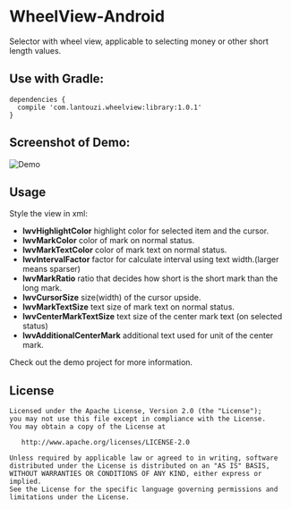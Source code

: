 # WheelView-Android
Selector with wheel view, applicable to selecting money or other short length values.


Use with Gradle:
---

```
dependencies {
  compile 'com.lantouzi.wheelview:library:1.0.1'
}
```

Screenshot of Demo:
---
![Demo](https://raw.githubusercontent.com/lantouzi/WheelView-Android/master/preview/demo.jpg)

Usage
---
Style the view in xml:

* **lwvHighlightColor** highlight color for selected item and the cursor.
* **lwvMarkColor** color of mark on normal status.
* **lwvMarkTextColor** color of mark text on normal status.
* **lwvIntervalFactor** factor for calculate interval using text width.(larger means sparser)
* **lwvMarkRatio** ratio that decides how short is the short mark than the long mark.
* **lwvCursorSize** size(width) of the cursor upside.
* **lwvMarkTextSize** text size of mark text on normal status.
* **lwvCenterMarkTextSize** text size of the center mark text (on selected status)
* **lwvAdditionalCenterMark** additional text used for unit of the center mark.

Check out the demo project for more information.

License
---

	Licensed under the Apache License, Version 2.0 (the "License");
	you may not use this file except in compliance with the License.
	You may obtain a copy of the License at

	   http://www.apache.org/licenses/LICENSE-2.0

	Unless required by applicable law or agreed to in writing, software
	distributed under the License is distributed on an "AS IS" BASIS,
	WITHOUT WARRANTIES OR CONDITIONS OF ANY KIND, either express or implied.
	See the License for the specific language governing permissions and
	limitations under the License.

